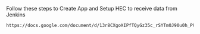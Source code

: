 Follow these steps to Create App and Setup HEC to receive data from Jenkins

```bash
https://docs.google.com/document/d/13r8CXgoXIPfTQyGz35c_rSYTm0J90u0h_P9bXVHTAuo/edit
```

